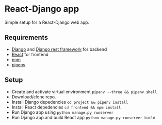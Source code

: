 # React-Django app
Simple setup for a React-Django web app.

## Requirements
- [Django](https://www.djangoproject.com/) and [Django rest framework](http://www.django-rest-framework.org/) for backend
- [React](https://facebook.github.io/react/) for frontend
- [npm](https://www.npmjs.com/get-npm)
- [pipenv](https://github.com/pypa/pipenv)

## Setup
- Create and activate virtual environment `pipenv --three && pipenv shell`
- Download/clone repo.
- Install Django depedencies `cd project && pipenv install`
- Install React depedencies `cd frontend && npm install`
- Run Django app using `python manage.py runserver`
- Run Django app and build React app `python manage.py runserver build`